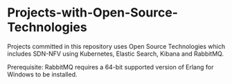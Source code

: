 # Projects-with-Open-Source-Technologies
Projects committed in this repository uses Open Source Technologies which includes SDN-NFV using Kubernetes,  Elastic Search, Kibana and RabbitMQ.

Prerequisite:
RabbitMQ requires a 64-bit supported version of Erlang for Windows to be installed.
